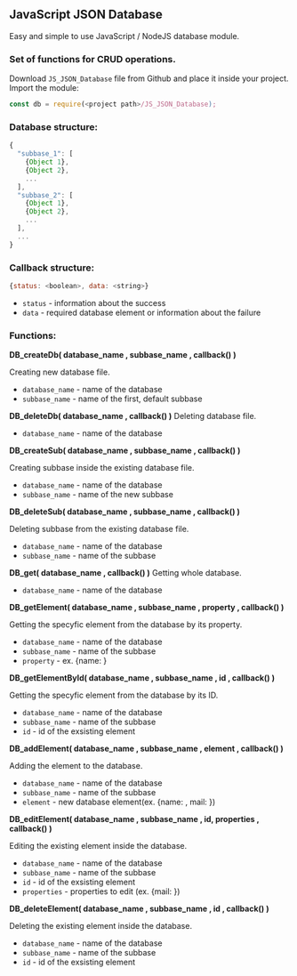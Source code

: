 ## JavaScript JSON Database
Easy and simple to use JavaScript / NodeJS database module.
### Set of functions for CRUD operations.

Download `JS_JSON_Database` file from Github and place it inside your project.
Import the module:

```js
const db = require(<project path>/JS_JSON_Database);
```

### Database structure:

```js
{
  "subbase_1": [
    {Object 1},
    {Object 2},
    ...
  ],
  "subbase_2": [
    {Object 1},
    {Object 2},
    ...
  ],
  ...
}
```

### Callback structure:

```js
{status: <boolean>, data: <string>}
```
- `status` - information about the success
- `data` - required database element or information about the failure

### Functions:

**DB_createDb( database_name ,  subbase_name , callback() )**

Creating new database file.
- `database_name` - name of the database
- `subbase_name` - name of the first, default subbase

**DB_deleteDb( database_name , callback() )**
  Deleting database file.
- `database_name` - name of the database

**DB_createSub( database_name ,  subbase_name , callback() )**

Creating subbase inside the existing database file.
- `database_name` - name of the database
- `subbase_name` - name of the new subbase

**DB_deleteSub( database_name ,  subbase_name , callback() )**

Deleting subbase from the existing database file.
- `database_name` - name of the database
- `subbase_name` - name of the subbase

**DB_get( database_name , callback() )**
Getting whole database.
- `database_name` - name of the database

**DB_getElement( database_name ,  subbase_name , property , callback() )**

Getting the specyfic element from the database by its property.
- `database_name` - name of the database
- `subbase_name` - name of the subbase
- `property` - ex. {name: <name>}
  
**DB_getElementById( database_name ,  subbase_name , id , callback() )**

Getting the specyfic element from the database by its ID.
- `database_name` - name of the database
- `subbase_name` - name of the subbase
- `id` - id of the exsisting element
  
**DB_addElement( database_name ,  subbase_name , element , callback() )**

Adding the element to the database.
- `database_name` - name of the database
- `subbase_name` - name of the subbase
- `element` - new database element(ex. {name: <name>, mail: <mail>})
  
**DB_editElement( database_name ,  subbase_name , id, properties , callback() )**

Editing the existing element inside the database.
- `database_name` - name of the database
- `subbase_name` - name of the subbase
- `id` - id of the exsisting element
- `properties` - properties to edit (ex. {mail: <mail>})
  
**DB_deleteElement( database_name ,  subbase_name , id , callback() )**

Deleting the existing element inside the database.
- `database_name` - name of the database
- `subbase_name` - name of the subbase
- `id` - id of the exsisting element
